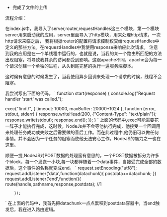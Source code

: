 - 完成了文件的上传

流程介绍：


在index.js中，我导入了server,router,requestHandles这三个模块，第一个模块server用来启动我的应用，server里面导入了http模块，用来处理http请求，一次http请求来临之后，
我将根据router的配置将请求控制权交给requestHandles中定义的那些方法。在requestHandles中我使用response来响应此次请求。
注意到我的应用是在一个单线程中运行的，也就是说，当我的某一个路由所匹配的方法出现阻塞，将导致我其余的访问都受到影响。这跟apache不同，apache会为每一个请求创建一个单独的进程，从头到尾完整的执行一遍服务端脚本。

这时候有意思的时候发生了，当我使用异步回调来处理一个请求的时候，线程不会阻塞。

我尝试写出下面的代码。
`
function start(response) {
  console.log("Request handler 'start' was called.");

  exec("find /",
    { timeout: 10000, maxBuffer: 20000*1024 },
    function (error, stdout, stderr) {
      response.writeHead(200, {"Content-Type": "text/plain"});
      response.write(stdout);
      response.end();
    });
}
`
上面的代码中,exec可能需要花一阵子才能执行完成，这时候，NodeJs并不会等他执行完成，他接受一个回调用来处理任务成功或失败之后需要做的善后工作。而在此过程中,他仍旧可以做任何事情。并不会因为一个任务的阻塞而使他无法安心工作。NodeJS的魅力之一也在这里。

顺便一提,NodeJS对POST数据的处理蛮有意思的，一个POST数据被拆分为许多个block，每一个发送一小块,每一块都伴随着一个data事件，当接受完成全部的数据后，这个事件的名称就变成end。
`
		request.setEncoding("utf8");
		request.addListener('data',function(datachunk){
			postdata+=datachunk;
		})
		request.addListener('end',function(){
			route(handle,pathname,response,postdata); //1

		});
`
在上面的代码中，我首先把datachunk一点点累积到postdata容器中，当end触发后，我在进入路由逻辑。
